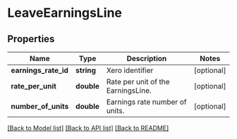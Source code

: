 # LeaveEarningsLine

## Properties

 Name                 | Type       | Description                        | Notes      
----------------------|------------|------------------------------------|------------
 **earnings_rate_id** | **string** | Xero identifier                    | [optional] 
 **rate_per_unit**    | **double** | Rate per unit of the EarningsLine. | [optional] 
 **number_of_units**  | **double** | Earnings rate number of units.     | [optional] 

[[Back to Model list]](../README.md#documentation-for-models) [[Back to API list]](../README.md#documentation-for-api-endpoints) [[Back to README]](../README.md)


